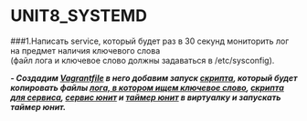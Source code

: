 # UNIT8_SYSTEMD

###1.Написать service, который будет раз в 30 секунд мониторить лог на предмет наличия ключевого слова  
(файл лога и ключевое слово должны задаваться в /etc/sysconfig).

***- Создадим [Vagrantfile]() в него добавим запуск [скрипта](), который будет копировать файлы [лога, в котором ищем ключевое слово](), [скрипта для сервиса](https://github.com/ChurikovAnatolii/UNIT8_SYSTEMD/blob/main/watchdog.sh), [сервис юнит]() и [таймер юнит]() в виртуалку и запускать таймер юнит.***
